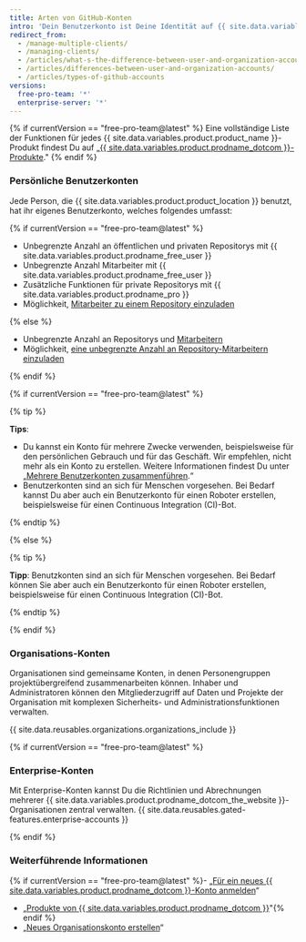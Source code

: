 ```yaml
---
title: Arten von GitHub-Konten
intro: 'Dein Benutzerkonto ist Deine Identität auf {{ site.data.variables.product.product_location }}. Dein Benutzerkonto kann Mitglied einer beliebigen Anzahl von Organisationen sein.{% if currentVersion == "free-pro-team@latest" %} Organisationen können zu Enterprise-Konten gehören.{% endif %}'
redirect_from:
  - /manage-multiple-clients/
  - /managing-clients/
  - /articles/what-s-the-difference-between-user-and-organization-accounts/
  - /articles/differences-between-user-and-organization-accounts/
  - /articles/types-of-github-accounts
versions:
  free-pro-team: '*'
  enterprise-server: '*'
---
```


{% if currentVersion == "free-pro-team@latest" %}
Eine vollständige Liste der Funktionen für jedes {{ site.data.variables.product.product_name }}-Produkt findest Du auf „[{{ site.data.variables.product.prodname_dotcom }}-Produkte](/github/getting-started-with-github/githubs-products)."
{% endif %}

### Persönliche Benutzerkonten

Jede Person, die {{ site.data.variables.product.product_location }} benutzt, hat ihr eigenes Benutzerkonto, welches folgendes umfasst:

{% if currentVersion == "free-pro-team@latest" %}

- Unbegrenzte Anzahl an öffentlichen und privaten Repositorys mit {{ site.data.variables.product.prodname_free_user }}
- Unbegrenzte Anzahl Mitarbeiter mit {{ site.data.variables.product.prodname_free_user }}
- Zusätzliche Funktionen für private Repositorys mit {{ site.data.variables.product.prodname_pro }}
- Möglichkeit, [Mitarbeiter zu einem Repository einzuladen](/articles/inviting-collaborators-to-a-personal-repository)

{% else %}

- Unbegrenzte Anzahl an Repositorys und [Mitarbeitern](/articles/permission-levels-for-a-user-account-repository)
- Möglichkeit, [eine unbegrenzte Anzahl an Repository-Mitarbeitern einzuladen](/articles/inviting-collaborators-to-a-personal-repository)

{% endif %}

{% if currentVersion == "free-pro-team@latest" %}

{% tip %}

**Tips**:

- Du kannst ein Konto für mehrere Zwecke verwenden, beispielsweise für den persönlichen Gebrauch und für das Geschäft. Wir empfehlen, nicht mehr als ein Konto zu erstellen. Weitere Informationen findest Du unter „[Mehrere Benutzerkonten zusammenführen](/articles/merging-multiple-user-accounts).“
- Benutzerkonten sind an sich für Menschen vorgesehen. Bei Bedarf kannst Du aber auch ein Benutzerkonto für einen Roboter erstellen, beispielsweise für einen Continuous Integration (CI)-Bot.

{% endtip %}

{% else %}

{% tip %}

**Tipp**: Benutzkonten sind an sich für Menschen vorgesehen. Bei Bedarf können Sie aber auch ein Benutzerkonto für einen Roboter erstellen, beispielsweise für einen Continuous Integration (CI)-Bot.

{% endtip %}

{% endif %}

### Organisations-Konten

Organisationen sind gemeinsame Konten, in denen Personengruppen projektübergreifend zusammenarbeiten können. Inhaber und Administratoren können den Mitgliederzugriff auf Daten und Projekte der Organisation mit komplexen Sicherheits- und Administrationsfunktionen verwalten.

{{ site.data.reusables.organizations.organizations_include }}

{% if currentVersion == "free-pro-team@latest" %}

### Enterprise-Konten

Mit Enterprise-Konten kannst Du die Richtlinien und Abrechnungen mehrerer {{ site.data.variables.product.prodname_dotcom_the_website }}-Organisationen zentral verwalten. {{ site.data.reusables.gated-features.enterprise-accounts }}

{% endif %}

### Weiterführende Informationen

{% if currentVersion == "free-pro-team@latest" %}- „[Für ein neues {{ site.data.variables.product.prodname_dotcom }}-Konto anmelden](/articles/signing-up-for-a-new-github-account)“
- „[Produkte von {{ site.data.variables.product.prodname_dotcom }}](/articles/githubs-products)"{% endif %}
- „[Neues Organisationskonto erstellen](/articles/creating-a-new-organization-account)“
